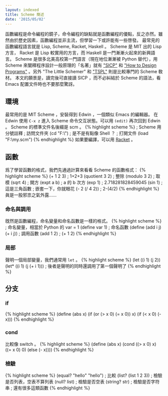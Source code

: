 ```yaml
---
layout: indexed
title: Scheme 簡述
date: '2015/05/02'
---
```

函數編程是命令編程的鏡子，命令編程的缺點就是函數編程的優點，反之亦然。雖然由於歷史因素，函數編程並非主流，但學習一下或許能有一些啓發。
最常見的函數編程語言就是 Lisp, Scheme, Racket, Haskell 。 Scheme 是 MIT 出的 Lisp 方言， Racket 是 Lisp 較實用的方言，而 Haskell 是一門漸漸火起來的新興語言。 Scheme 是很多北美高校第一門語言（現在地位漸漸被 Python 替代），用 Scheme 來闡釋程序設計一般原理的「名著」就有 ["SICP"](http://mitpress.mit.edu/sicp/) 和 ["How to Design Programs"](http://www.ccs.neu.edu/home/matthias/HtDP2e/) 。另外 "The Little Schemer" 和 ["TSPL"](http://www.scheme.com/tspl3/) 則是比較專門的 Scheme 敎材。
本文的願景是，讀完後可直接讀 SICP ，而不必糾結於 Scheme 的語法，看 Emacs 配置文件時也不要那麼驚訝。

## 環境
最常用的是 MIT Scheme ，安裝得到 Edwin ，一個類似 Emacs 的編輯器。
在 Edwin 使用 `C-x z` 進入 Scheme 命令交互狀態。可以用 `(edit)` 再次回到 Edwin 。
Scheme 的標準文件名後綴是 scm 。
{% highlight scheme %}
; Scheme 用分號註釋
; 訪問文件夾
(cd "F:\\") ; 是不是有點像 Shell ？
; 打開文件
(load "F:\\my.scm")
{% endhighlight %}
如果要編譯，可以用 [Racket](http://download.racket-lang.org/) 。

## 函數
爲了學習函數的格式，我們先通過計算來看看 Scheme 的函數格式：
{% highlight scheme %}
(+ 1 2 3) ; 1+2+3
(quotient 3 2) ; 整除
(modulo 3 2) ; 取模
(sqrt 4) ; 開方
(expt a b) ; a 的 b 次方
(exp 1) ; 2.718281828459045
(sin 1) ; 這是三角函數
; 嵌套一下，你就眼花
(- 2 (/ 4 2)) ; 2-(4/2)
{% endhighlight %}
眞是一股邪祟之氣外露……

### 命名與調用
旣然是函數編程，命名變量和命名函數是一樣的格式。
{% highlight scheme %}
; 命名變量，相當於 Python 的 var = 1
(define var 1)
; 命名函數
(define (add i j) (+ i j))
; 調用函數
(add 1 2) ; (+ 1 2)
{% endhighlight %}

### 局部
聲明一個局部變量，我們通常用 `let` 。
{% highlight scheme %}
(let ((i 1) (j 2))
(let* ((i 1) (j (+ i 1)))
; 後者是聲明的同時還調用了第一個聲明了
{% endhighlight %}

## 分支

### if
{% highlight scheme %}
(define (abs x)
	(if (or (> x 0) (= x 0))
		x)
	(if (< x 0)
		(- x)))
{% endhighlight %}

### cond
比較像 switch 。
{% highlight scheme %}
(define (abs x)
	(cond ((> x 0) x)
		((= x 0) 0)
		(else (- x))))
{% endhighlight %}

### 檢驗
{% highlight scheme %}
(equal? "hello" "hello") ; 比較
(list? (list 1 2 3)) ; 檢驗是否列表，空表不算列表
(null? list) ; 檢驗是否空表
(string? str) ; 檢驗是否字符串
; 還有很多這類函數
{% endhighlight %}